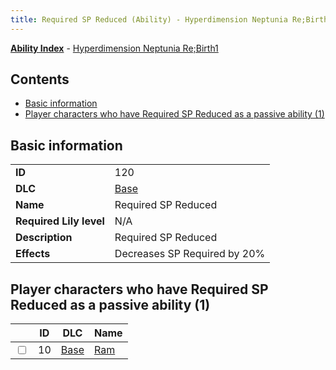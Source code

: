```yaml
---
title: Required SP Reduced (Ability) - Hyperdimension Neptunia Re;Birth1
---
```


[**Ability Index**](/neptunia/rb1/ability/index.html) - [Hyperdimension Neptunia Re;Birth1](/neptunia/rb1)

## Contents

- [Basic information](#basic-information)
- [Player characters who have Required SP Reduced as a passive ability (1)](#player-characters-who-have-required-sp-reduced-as-a-passive-ability-1)

## Basic information

|   |   |
| -- | -- |
| **ID** | 120 |
| **DLC** | [Base](/neptunia/rb1/dlc/1-base.html) |
| **Name** | Required SP Reduced |
| **Required Lily level** | N/A |
| **Description** | Required SP Reduced |
| **Effects** | Decreases SP Required by 20% |


## Player characters who have Required SP Reduced as a passive ability (1)

|    | ID | DLC | Name |
| -- | -- | --- | ---- |
| <input type="checkbox" id="rb1-player-1-10" class="trackbox" /> | 10 | [Base](/neptunia/rb1/dlc/1-base.html) | [Ram](/neptunia/rb1/player/1-10-ram.html) |
